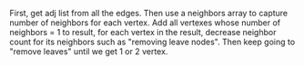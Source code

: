 First, get adj list from all the edges.
Then use a neighbors array to capture number of neighbors for each vertex.
Add all vertexes whose number of neighbors = 1 to result, for each vertex in the result, decrease neighbor count for its neighbors such as "removing leave nodes". Then keep going to "remove leaves" until we get 1 or 2 vertex.
